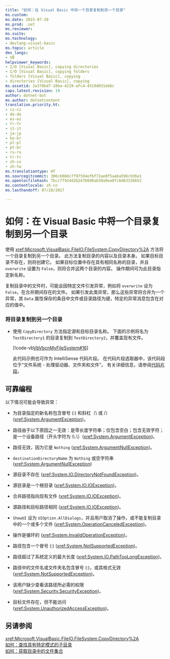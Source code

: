 ```yaml
---
title: "如何：在 Visual Basic 中将一个目录复制到另一个目录"
ms.custom: 
ms.date: 2015-07-20
ms.prod: .net
ms.reviewer: 
ms.suite: 
ms.technology:
- devlang-visual-basic
ms.topic: article
dev_langs:
- VB
helpviewer_keywords:
- I/O [Visual Basic], copying directories
- I/O [Visual Basic], copying folders
- folders [Visual Basic], copying
- directories [Visual Basic], copying
ms.assetid: 2a370bd7-10ba-4219-afc4-4519d031eb6c
caps.latest.revision: 19
author: dotnet-bot
ms.author: dotnetcontent
translation.priority.ht:
- cs-cz
- de-de
- es-es
- fr-fr
- it-it
- ja-jp
- ko-kr
- pl-pl
- pt-br
- ru-ru
- tr-tr
- zh-cn
- zh-tw
ms.translationtype: HT
ms.sourcegitcommit: 306c608dc7f97594ef6f72ae0f5aaba596c936e1
ms.openlocfilehash: 7bcc7f924d26247b0d0ab30a9ea0fc6d6333b652
ms.contentlocale: zh-cn
ms.lasthandoff: 07/28/2017

---
```

# <a name="how-to-copy-a-directory-to-another-directory-in-visual-basic"></a>如何：在 Visual Basic 中将一个目录复制到另一个目录
使用 <xref:Microsoft.VisualBasic.FileIO.FileSystem.CopyDirectory%2A> 方法将一个目录复制到另一个目录。 此方法复制目录的内容以及目录本身。 如果目标目录不存在，则将创建它。 如果目标位置中存在具有相同名称的目录，并且 `overwrite` 设置为 `False`，则将合并这两个目录的内容。 操作期间可为此目录指定新名称。  
  
 复制目录中的文件时，可能会因特定文件引发异常，例如将 `overwrite` 设为 `False`，在合并期间存在的文件。 如果引发此类异常，那么这些异常将合并为一个异常，其 `Data` 属性保存的条目中文件或目录路径为键，特定的异常消息包含在对应的值中。  
  
### <a name="to-copy-a-directory-to-another-directory"></a>将目录复制到另一个目录  
  
-   使用 `CopyDirectory` 方法指定源和目标目录名称。 下面的示例将名为 `TestDirectory1` 的目录复制到 `TestDirectory2`，并覆盖现有文件。  
  
     [!code-vb[VbVbcnMyFileSystem#16](../../../../visual-basic/developing-apps/programming/drives-directories-files/codesnippet/VisualBasic/how-to-copy-a-directory-to-another-directory_1.vb)]  
  
     此代码示例也可作为 IntelliSense 代码片段。 在代码片段选取器中，该代码段位于“文件系统 - 处理驱动器、文件夹和文件”。 有关详细信息，请参阅[代码片段](/visualstudio/ide/code-snippets)。  
  
## <a name="robust-programming"></a>可靠编程  
 以下情况可能会导致异常：  
  
-   为目录指定的新名称包含冒号 (:) 和斜杠（\ 或 /）(<xref:System.ArgumentException>)。  
  
-   路径由于以下原因之一无效：是零长度字符串；仅包含空白；包含无效字符；是一个设备路径（开头字符为 \\\\.\\）(<xref:System.ArgumentException>)。  
  
-   路径无效，因为它是 `Nothing` (<xref:System.ArgumentNullException>)。  
  
-   `destinationDirectoryName` 为 `Nothing` 或空字符串 (<xref:System.ArgumentNullException>)  
  
-   源目录不存在 (<xref:System.IO.DirectoryNotFoundException>)。  
  
-   源目录是一个根目录 (<xref:System.IO.IOException>)。  
  
-   合并路径指向现有文件 (<xref:System.IO.IOException>)。  
  
-   源路径和目标路径相同 (<xref:System.IO.IOException>)。  
  
-   `ShowUI` 设为 `UIOption.AllDialogs`，并且用户取消了操作，或不能复制目录中的一个或多个文件 (<xref:System.OperationCanceledException>)。  
  
-   操作是循环的 (<xref:System.InvalidOperationException>)。  
  
-   路径包含一个冒号 (:) (<xref:System.NotSupportedException>)。  
  
-   路径超过了系统定义的最大长度 (<xref:System.IO.PathTooLongException>)。  
  
-   路径中的文件名或文件夹名包含冒号 (:)，或其格式无效 (<xref:System.NotSupportedException>)。  
  
-   该用户缺少查看该路径所必需的权限 (<xref:System.Security.SecurityException>)。  
  
-   目标文件存在，但不能访问 (<xref:System.UnauthorizedAccessException>)。  
  
## <a name="see-also"></a>另请参阅  
 <xref:Microsoft.VisualBasic.FileIO.FileSystem.CopyDirectory%2A>   
 [如何：查找具有特定模式的子目录](../../../../visual-basic/developing-apps/programming/drives-directories-files/how-to-find-subdirectories-with-a-specific-pattern.md)   
 [如何：获取目录中的文件集合](../../../../visual-basic/developing-apps/programming/drives-directories-files/how-to-get-the-collection-of-files-in-a-directory.md)

